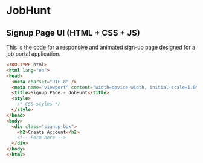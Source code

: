 # JobHunt

## Signup Page UI (HTML + CSS + JS)

This is the code for a responsive and animated sign-up page designed for a job portal application.

```html
<!DOCTYPE html>
<html lang="en">
<head>
  <meta charset="UTF-8" />
  <meta name="viewport" content="width=device-width, initial-scale=1.0"/>
  <title>Signup Page - JobHunt</title>
  <style>
    /* CSS styles */
  </style>
</head>
<body>
  <div class="signup-box">
    <h2>Create Account</h2>
    <!-- Form here -->
  </div>
</body>
</html>
